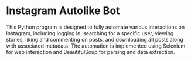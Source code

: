 # Instagram Autolike Bot
This Python program is designed to fully automate various interactions on Instagram, including logging in, searching for a specific user, viewing stories, liking and commenting on posts, and downloading all posts along with associated metadata. The automation is implemented using Selenium for web interaction and BeautifulSoup for parsing and data extraction.

